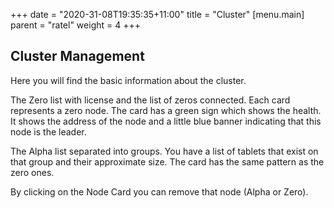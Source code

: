 +++
date = "2020-31-08T19:35:35+11:00"
title = "Cluster"
[menu.main]
    parent = "ratel"
    weight = 4
+++

## Cluster Management

Here you will find the basic information about the cluster.

The Zero list with license and the list of zeros connected. Each card represents a zero node. The card has a green sign which shows the health. It shows the address of the node and a little blue banner indicating that this node is the leader. 

The Alpha list separated into groups. You have a list of tablets that exist on that group and their approximate size. The card has the same pattern as the zero ones.

By clicking on the Node Card you can remove that node (Alpha or Zero).